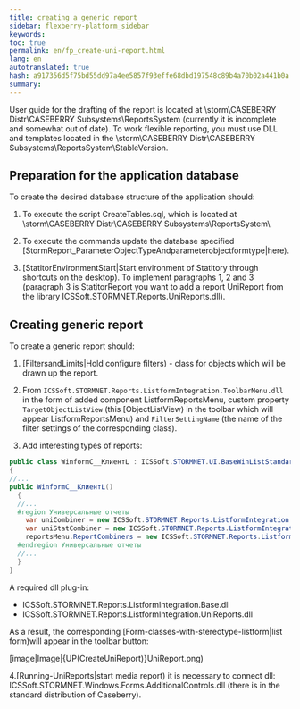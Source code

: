 ```yaml
---
title: creating a generic report
sidebar: flexberry-platform_sidebar
keywords:
toc: true
permalink: en/fp_create-uni-report.html
lang: en
autotranslated: true
hash: a917356d5f75bd55dd97a4ee5857f93effe68dbd197548c89b4a70b02a441b0a
summary:
---
```


User guide for the drafting of the report is located at \\storm\CASEBERRY Distr\CASEBERRY Subsystems\ReportsSystem (currently it is incomplete and somewhat out of date).
To work flexible reporting, you must use DLL and templates located in the \\storm\CASEBERRY Distr\CASEBERRY Subsystems\ReportsSystem\StableVersion.

## Preparation for the application database

To create the desired database structure of the application should:

1. To execute the script CreateTables.sql, which is located at \\storm\CASEBERRY Distr\CASEBERRY Subsystems\ReportsSystem\

2. To execute the commands update the database specified [StormReport_ParameterObjectTypeAndparameterobjectformtype|here).

3. [StatitorEnvironmentStart|Start environment of Statitory through shortcuts on the desktop). To implement paragraphs 1, 2 and 3 (paragraph 3 is StatitorReport you want to add a report UniReport from the library ICSSoft.STORMNET.Reports.UniReports.dll).

## Creating generic report

To create a generic report should:

1. [FiltersandLimits|Hold configure filters) - class for objects which will be drawn up the report.

2. From `ICSSoft.STORMNET.Reports.ListformIntegration.ToolbarMenu.dll` in the form of added component ListformReportsMenu, custom property `TargetObjectListView` (this [ObjectListView) in the toolbar which will appear ListformReportsMenu) and `FilterSettingName` (the name of the filter settings of the corresponding class).

3. Add interesting types of reports:

``` csharp
public class WinformC__КлиентL : ICSSoft.STORMNET.UI.BaseWinListStandard, IIS.TryFilter.DPDIC__КлиентL
{
//... 
public WinformC__КлиентL()
  {
  //... 
  #region Универсальные отчеты
    var uniCombiner = new ICSSoft.STORMNET.Reports.ListformIntegration.UniReports.UniListReportCombiner { ReportsTitle = A "universal records" };
    var uniStatCombiner = new ICSSoft.STORMNET.Reports.ListformIntegration.UniReports.UniStatListReportCombiner { ReportsTitle = "Statistical reports" };
    reportsMenu.ReportCombiners = new ICSSoft.STORMNET.Reports.ListformIntegration.Base.IListReportCombiner[) { uniCombiner, uniStatCombiner };
  #endregion Универсальные отчеты
  //... 
  }
}
```

A required dll plug-in:

* ICSSoft.STORMNET.Reports.ListformIntegration.Base.dll
* ICSSoft.STORMNET.Reports.ListformIntegration.UniReports.dll

As a result, the corresponding [Form-classes-with-stereotype-listform|list form)will appear in the toolbar button:

[image|Image|{UP(CreateUniReport)}UniReport.png)

4.[Running-UniReports|start media report) it is necessary to connect dll:
ICSSoft.STORMNET.Windows.Forms.AdditionalControls.dll (there is in the standard distribution of Caseberry).




